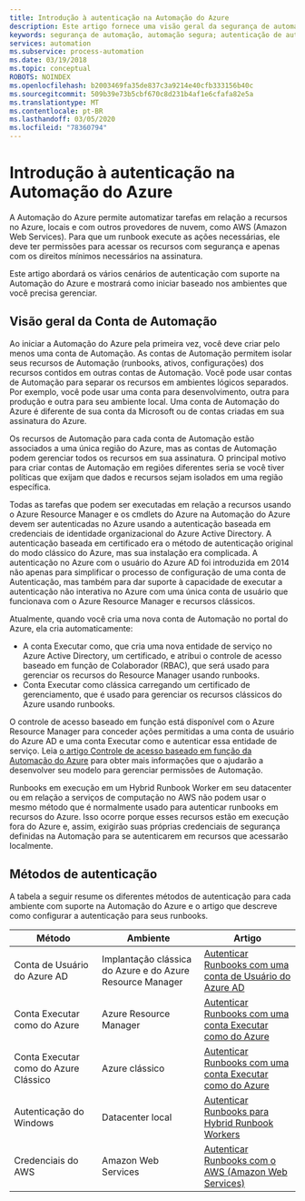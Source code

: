 ```yaml
---
title: Introdução à autenticação na Automação do Azure
description: Este artigo fornece uma visão geral da segurança de automação e dos diferentes métodos de autenticação disponíveis para Contas de automação na Automação do Azure.
keywords: segurança de automação, automação segura; autenticação de automação
services: automation
ms.subservice: process-automation
ms.date: 03/19/2018
ms.topic: conceptual
ROBOTS: NOINDEX
ms.openlocfilehash: b2003469fa35de837c3a9214e40cfb333156b40c
ms.sourcegitcommit: 509b39e73b5cbf670c8d231b4af1e6cfafa82e5a
ms.translationtype: MT
ms.contentlocale: pt-BR
ms.lasthandoff: 03/05/2020
ms.locfileid: "78360794"
---
```

# <a name="introduction-to-authentication-in-azure-automation"></a>Introdução à autenticação na Automação do Azure  
A Automação do Azure permite automatizar tarefas em relação a recursos no Azure, locais e com outros provedores de nuvem, como AWS (Amazon Web Services).  Para que um runbook execute as ações necessárias, ele deve ter permissões para acessar os recursos com segurança e apenas com os direitos mínimos necessários na assinatura.

Este artigo abordará os vários cenários de autenticação com suporte na Automação do Azure e mostrará como iniciar baseado nos ambientes que você precisa gerenciar.  

## <a name="automation-account-overview"></a>Visão geral da Conta de Automação
Ao iniciar a Automação do Azure pela primeira vez, você deve criar pelo menos uma conta de Automação. As contas de Automação permitem isolar seus recursos de Automação (runbooks, ativos, configurações) dos recursos contidos em outras contas de Automação. Você pode usar contas de Automação para separar os recursos em ambientes lógicos separados. Por exemplo, você pode usar uma conta para desenvolvimento, outra para produção e outra para seu ambiente local.  Uma conta de Automação do Azure é diferente de sua conta da Microsoft ou de contas criadas em sua assinatura do Azure.

Os recursos de Automação para cada conta de Automação estão associados a uma única região do Azure, mas as contas de Automação podem gerenciar todos os recursos em sua assinatura. O principal motivo para criar contas de Automação em regiões diferentes seria se você tiver políticas que exijam que dados e recursos sejam isolados em uma região específica.

Todas as tarefas que podem ser executadas em relação a recursos usando o Azure Resource Manager e os cmdlets do Azure na Automação do Azure devem ser autenticadas no Azure usando a autenticação baseada em credenciais de identidade organizacional do Azure Active Directory.  A autenticação baseada em certificado era o método de autenticação original do modo clássico do Azure, mas sua instalação era complicada.  A autenticação no Azure com o usuário do Azure AD foi introduzida em 2014 não apenas para simplificar o processo de configuração de uma conta de Autenticação, mas também para dar suporte à capacidade de executar a autenticação não interativa no Azure com uma única conta de usuário que funcionava com o Azure Resource Manager e recursos clássicos.   

Atualmente, quando você cria uma nova conta de Automação no portal do Azure, ela cria automaticamente:

* A conta Executar como, que cria uma nova entidade de serviço no Azure Active Directory, um certificado, e atribui o controle de acesso baseado em função de Colaborador (RBAC), que será usado para gerenciar os recursos do Resource Manager usando runbooks.
* Conta Executar como clássica carregando um certificado de gerenciamento, que é usado para gerenciar os recursos clássicos do Azure usando runbooks.  

O controle de acesso baseado em função está disponível com o Azure Resource Manager para conceder ações permitidas a uma conta de usuário do Azure AD e uma conta Executar como e autenticar essa entidade de serviço.  Leia [o artigo Controle de acesso baseado em função da Automação do Azure](automation-role-based-access-control.md) para obter mais informações que o ajudarão a desenvolver seu modelo para gerenciar permissões de Automação.  

Runbooks em execução em um Hybrid Runbook Worker em seu datacenter ou em relação a serviços de computação no AWS não podem usar o mesmo método que é normalmente usado para autenticar runbooks em recursos do Azure.  Isso ocorre porque esses recursos estão em execução fora do Azure e, assim, exigirão suas próprias credenciais de segurança definidas na Automação para se autenticarem em recursos que acessarão localmente.  

## <a name="authentication-methods"></a>Métodos de autenticação
A tabela a seguir resume os diferentes métodos de autenticação para cada ambiente com suporte na Automação do Azure e o artigo que descreve como configurar a autenticação para seus runbooks.

| Método | Ambiente | Artigo |
| --- | --- | --- |
| Conta de Usuário do Azure AD |Implantação clássica do Azure e do Azure Resource Manager |[Autenticar Runbooks com uma conta de Usuário do Azure AD](automation-create-aduser-account.md) |
| Conta Executar como do Azure |Azure Resource Manager |[Autenticar Runbooks com uma conta Executar como do Azure](automation-sec-configure-azure-runas-account.md) |
| Conta Executar como do Azure Clássico |Azure clássico |[Autenticar Runbooks com uma conta Executar como do Azure](automation-sec-configure-azure-runas-account.md) |
| Autenticação do Windows |Datacenter local |[Autenticar Runbooks para Hybrid Runbook Workers](automation-hybrid-runbook-worker.md) |
| Credenciais do AWS |Amazon Web Services |[Autenticar Runbooks com o AWS (Amazon Web Services)](automation-config-aws-account.md) |

